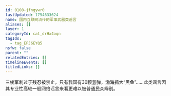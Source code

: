 ```yaml
---
id: 0108-jfngywr0
lastUpdated: 1754633624
name: 国内互联网流传的军事武器类谣言
aliases: []
layer: 1
categoryId: cat_drHx4oqn
tagIds:
  - tag_EPJ6EYQ5
nsfw: false
parent: ""
relatedEntries: []
timelineEvents: []
titledLinks: []
---
```


三棱军刺过于残忍被禁止，只有我国有30颗氢弹，渤海抓大“黑鱼”……此类谣言因其专业性高较一般网络谣言来看更难以被普通民众辨别。